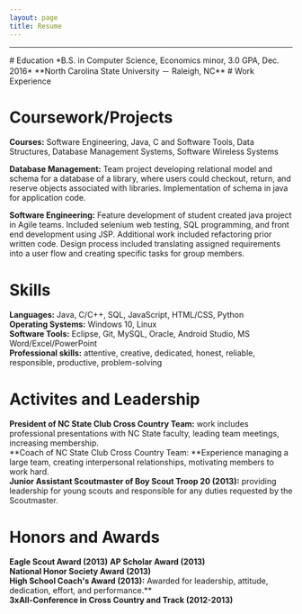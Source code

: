 ```yaml
---
layout: page
title: Resume
---
```


<hr>
# Education
*B.S. in Computer Science, Economics minor, 3.0 GPA, Dec. 2016*  
**North Carolina State University － Raleigh, NC**
# Work Experience

# Coursework/Projects
**Courses:** Software Engineering, Java, C and Software Tools, Data Structures, Database Management Systems, Software Wireless Systems

**Database Management:** Team project developing relational model and schema for a database of a library, where users could checkout, return, and reserve objects associated with libraries. Implementation of schema in java for application code.

**Software Engineering:** Feature development of student created java project in Agile teams. Included selenium web testing, SQL programming, and front end development using JSP. Additional work included refactoring prior written code. Design process included translating assigned requirements into a user flow and creating specific tasks for group
members.

# Skills

**Languages:** Java, C/C++,  SQL, JavaScript, HTML/CSS, Python  
**Operating Systems:** Windows 10, Linux  
**Software Tools:** Eclipse, Git, MySQL, Oracle, Android Studio, MS Word/Excel/PowerPoint  
**Professional skills:** attentive, creative, dedicated, honest, reliable, responsible, productive, problem-solving

# Activites and Leadership
**President of NC State Club Cross Country Team:** work includes professional presentations with NC State faculty, leading team meetings, increasing membership.  
**Coach of NC State Club Cross Country Team: **Experience managing a large team, creating interpersonal relationships, motivating members to work hard.  
**Junior Assistant Scoutmaster of Boy Scout Troop 20 (2013):** providing leadership for young scouts and responsible for any duties requested by the Scoutmaster.

# Honors and Awards
**Eagle Scout Award (2013)** 
**AP Scholar Award (2013)**  
**National Honor Society Award (2013)**  
**High School Coach's Award (2013):** Awarded for leadership, attitude, dedication, effort, and performance.**  
**3xAll-Conference in Cross Country and Track (2012-2013)**